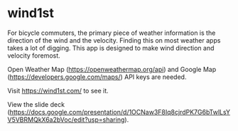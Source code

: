 # wind1st
For bicycle commuters, the primary piece of weather information is the direction of the wind and the velocity. Finding this on most weather apps takes a lot of digging. This app is designed to make wind direction and velocity foremost. 

Open Weather Map (https://openweathermap.org/api) and Google Map (https://developers.google.com/maps/) API keys are needed.

Visit https://wind1st.com/ to see it.

View the slide deck (https://docs.google.com/presentation/d/1OCNaw3F8Iq8cjrdPK7G6bTwlLsYV5VBRMQkX6a2bVoc/edit?usp=sharing).
